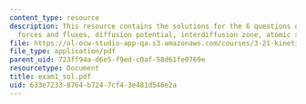 ```yaml
---
content_type: resource
description: This resource contains the solutions for the 6 questions on copupled
  forces and fluxes, diffusion potential, interdiffusion zone, atomic size.
file: https://ol-ocw-studio-app-qa.s3.amazonaws.com/courses/3-21-kinetic-processes-in-materials-spring-2006/633e72338764b7247cf43e481d546e2a_exam1_sol.pdf
file_type: application/pdf
parent_uid: 723ff94a-d6e5-f9ed-c0af-58d61fe0769e
resourcetype: Document
title: exam1_sol.pdf
uid: 633e7233-8764-b724-7cf4-3e481d546e2a
---
```

